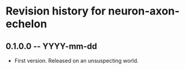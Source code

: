 # Revision history for neuron-axon-echelon

## 0.1.0.0 -- YYYY-mm-dd

* First version. Released on an unsuspecting world.

